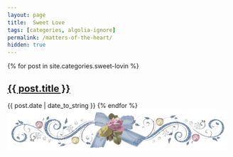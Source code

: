 ```yaml
---
layout: page
title:  Sweet Love
tags: [categories, algolia-ignore]
permalink: /matters-of-the-heart/
hidden: true
---
```


{% for post in site.categories.sweet-lovin %}
<h2 class="post-title">
	<a href="{{ post.url }}">
		{{ post.title }}
	</a>
</h2>

<span class="post-date">{{ post.date | date_to_string }}</span>
{% endfor %}
<img style="margin: auto;" src="/images/rosedivider.gif">
